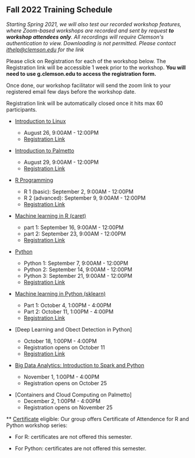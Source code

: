 ## Fall 2022 Training Schedule

*Starting Spring 2021, we will also test our recorded workshop features, 
where Zoom-based workshops are recorded and sent by request **to workshop attendees only**. All recordings will 
require Clemson's authentication to view. Downloading is not permitted. Please contact ithelp@clemson.edu for the link* 

Please click on Registration for each of the workshop below. The Registration link will be accessible 1 week prior to the workshop. **You will need to use g.clemson.edu to access the registration form.**

Once done, our workshop facilitator will send the zoom link to your registered email few days before the workshop date.

Registration link will be automatically closed once it hits max 60 participants.

- [Introduction to Linux](workshop.md#introduction-to-linux)  
    - August 26, 9:00AM - 12:00PM
    - [Registration Link](https://forms.gle/KfPAgeLGKpVn8s976)
     
- [Introduction to Palmetto](workshop.md#introduction-to-research-computing-on-palmetto-cluster)
    - August 29, 9:00AM - 12:00PM
    - [Registration Link](https://forms.gle/LgYfiBrKnqQ1XTPE6)
  
- [R Programming](workshop.md#introduction-to-data-science-using-r)
    - R 1 (basic): September 2, 9:00AM - 12:00PM
    - R 2 (advanced): September 9, 9:00AM - 12:00PM
    - [Registration Link](https://forms.gle/xzmt1VV5XiW8ajVs7)
        
        
- [Machine learning in R (caret)](workshop.md#machine-learning-in-r)
    - part 1: September 16, 9:00AM - 12:00PM
    - part 2: September 23, 9:00AM - 12:00PM
    - [Registration Link](https://forms.gle/CnMbgsjFUGTCNsnc7)
   
 - [Python](workshop.md#introduction-to-programming-in-python)
    - Python 1: September 7, 9:00AM - 12:00PM
    - Python 2: September 14, 9:00AM - 12:00PM
    - Python 3: September 21, 9:00AM - 12:00PM
    - [Registration Link](https://forms.gle/3h9efUBiZynGipKcA)
<!---    - Registration opens on August 31 -->
    
    
    
- [Machine learning in Python (sklearn)](workshop.md#machine-learning-in-python)
    - Part 1: October 4, 1:00PM - 4:00PM
    - Part 2: October 11, 1:00PM - 4:00PM
    - [Registration Link](https://forms.gle/QB8LSzkJDE2GLcgGA)


- [Deep Learning and Obect Detection in Python]
    - October 18, 1:00PM - 4:00PM
    - Registration opens on October 11
    - [Registration Link](https://forms.gle/ZhPJq7ZTjHZoqGSt9)
    

- [Big Data Analytics: Introduction to Spark and Python](workshop.md#introduction-to-big-data-analytics-using-sparkpython)    
    - November 1, 1:00PM - 4:00PM
    - Registration opens on October 25
<!---    - [Registration Link](https://forms.gle/s9ChjiF2wX8k71G28) -->
    
- [Containers and Cloud Computing on Palmetto]
    - December 2, 1:00PM - 4:00PM
    - Registration opens on November 25
    
    
    
** [Certificate](https://www.palmetto.clemson.edu/palmetto/training/certificates/) eligible:
Our group offers Certificate of Attendence for R and Python workshop series:

- For R: certificates are not offered this semester.

- For Python: certificates are not offered this semester.
